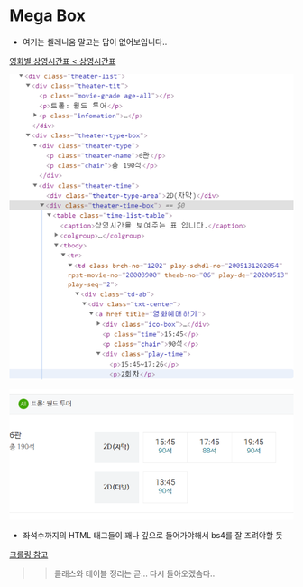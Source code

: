 # Mega Box

- 여기는 셀레니움 말고는 답이 없어보입니다..

[영화별 상영시간표 < 상영시간표](https://www.megabox.co.kr/booking/timetable)

![Mega%20Box%20c9e643489de24aa3b1d0f65875b7a6af/Untitled.png](../../images/m2.png)

![Mega%20Box%20c9e643489de24aa3b1d0f65875b7a6af/Untitled%201.png](../../images/m1.png)

- 좌석수까지의 HTML 태그들이 꽤나 깊으로 들어가야해서 bs4를 잘 즈려야할 듯

[크롤링 참고](https://www.notion.so/4de6703908384fe6bea26b07ef29b320)

>> 클래스와 테이블 정리는 곧... 다시 돌아오겠슴다..